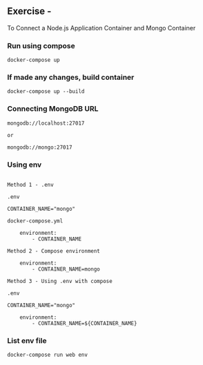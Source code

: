 ## Exercise - 

To Connect a Node.js Application Container and Mongo Container

### Run using compose

```
docker-compose up 
```

### If made any changes, build container
```
docker-compose up --build
```

### Connecting MongoDB URL

```
mongodb://localhost:27017

or

mongodb://mongo:27017

```

### Using env 

```

Method 1 - .env

.env 

CONTAINER_NAME="mongo"

docker-compose.yml

    environment:
        - CONTAINER_NAME

Method 2 - Compose environment

    environment:
        - CONTAINER_NAME=mongo

Method 3 - Using .env with compose

.env 

CONTAINER_NAME="mongo"

    environment:
        - CONTAINER_NAME=${CONTAINER_NAME}

```

### List env file

```
docker-compose run web env
```
